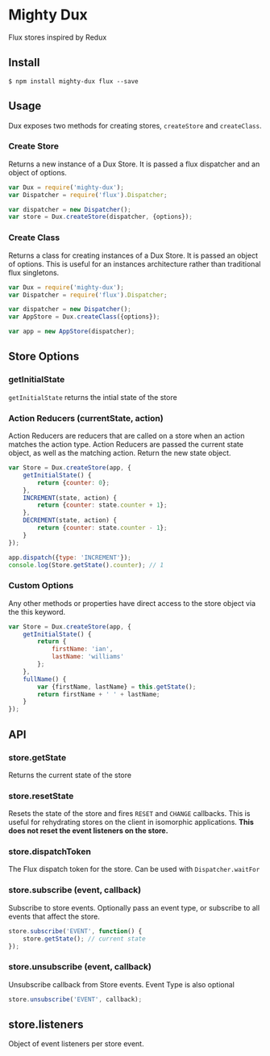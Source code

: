 # Mighty Dux

Flux stores inspired by Redux

## Install
```
$ npm install mighty-dux flux --save
```

## Usage
Dux exposes two methods for creating stores, `createStore` and `createClass`.

### Create Store
Returns a new instance of a Dux Store. It is passed a flux dispatcher and an object of options.

```js
var Dux = require('mighty-dux');
var Dispatcher = require('flux').Dispatcher;

var dispatcher = new Dispatcher();
var store = Dux.createStore(dispatcher, {options});
```

### Create Class
Returns a class for creating instances of a Dux Store. It is passed an object of options. This is useful for an instances architecture rather than traditional flux singletons.

```js
var Dux = require('mighty-dux');
var Dispatcher = require('flux').Dispatcher;

var dispatcher = new Dispatcher();
var AppStore = Dux.createClass({options});

var app = new AppStore(dispatcher);
```

## Store Options

### getInitialState
`getInitialState` returns the intial state of the store

### Action Reducers (currentState, action)
Action Reducers are reducers that are called on a store when an action matches the action type. Action Reducers are passed the current state object, as well as the matching action. Return the new state object.

```js
var Store = Dux.createStore(app, {
	getInitialState() {
		return {counter: 0};
	},
	INCREMENT(state, action) {
		return {counter: state.counter + 1};
	},
	DECREMENT(state, action) {
		return {counter: state.counter - 1};
	}
});

app.dispatch({type: 'INCREMENT'});
console.log(Store.getState().counter); // 1
```

### Custom Options
Any other methods or properties have direct access to the store object via the this keyword.

```js
var Store = Dux.createStore(app, {
	getInitialState() {
		return {
			firstName: 'ian',
			lastName: 'williams'
		};
	},
	fullName() {
		var {firstName, lastName} = this.getState();
		return firstName + ' ' + lastName;
	}
});
```

## API

### store.getState
Returns the current state of the store

### store.resetState
Resets the state of the store and fires `RESET` and `CHANGE` callbacks. This is useful for rehydrating stores on the client in isomorphic applications. **This does not reset the event listeners on the store.**

### store.dispatchToken
The Flux dispatch token for the store. Can be used with `Dispatcher.waitFor`

### store.subscribe (event, callback)
Subscribe to store events. Optionally pass an event type, or subscribe to all events that affect the store.
```js
store.subscribe('EVENT', function() {
	store.getState(); // current state
});
```

### store.unsubscribe (event, callback)
Unsubscribe callback from Store events. Event Type is also optional
```js
store.unsubscribe('EVENT', callback);
```

## store.listeners
Object of event listeners per store event.